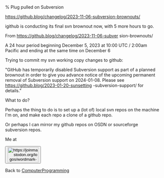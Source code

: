 % Plug pulled on Subversion

https://github.blog/changelog/2023-11-06-subversion-brownouts/

igithub is conducting its final svn brownout now, with 5 more hours to go.

From https://github.blog/changelog/2023-11-06-subver
sion-brownouts/

A 24 hour period beginning December 5, 2023 at 10:00
UTC / 2:00am Pacific and ending at the same time on
December 6

Trying to commit my svn working copy changes to github:

"GitHub has temporarily disabled Subversion support
as part of a planned brownout
in order to give you advance notice of the upcoming
permanent removal of
Subversion support on 2024-01-08.
Please see https://github.blog/2023-01-20-sunsetting
-subversion-support/ for details."

What to do?

Perhaps the thing to do is to set up a (lot of)
local svn repos on the machine I'm on, and make each
repo a clone of a github repo.

Or perhaps I can mirror my github repos on OSDN or
sourceforge subversion repos.

Me at
    <form action='https://mastodon.sdf.org/@drbean'>
    <button type='submit' class='btn'>
    <img src='./mastodon.svg'
        alt='https://joinmastodon.org/logos/wordmark-black-text.svg'
        style='width:100px;height:50px'/>
    </button></form>
    
Back to [ComputerProgramming](ComputerProgramming.html)
